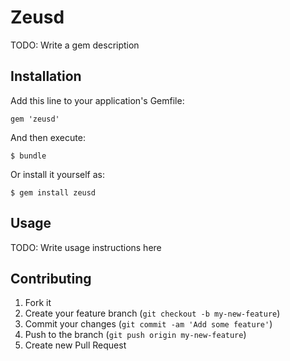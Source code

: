 # Zeusd

TODO: Write a gem description

## Installation

Add this line to your application's Gemfile:

    gem 'zeusd'

And then execute:

    $ bundle

Or install it yourself as:

    $ gem install zeusd

## Usage

TODO: Write usage instructions here

## Contributing

1. Fork it
2. Create your feature branch (`git checkout -b my-new-feature`)
3. Commit your changes (`git commit -am 'Add some feature'`)
4. Push to the branch (`git push origin my-new-feature`)
5. Create new Pull Request
